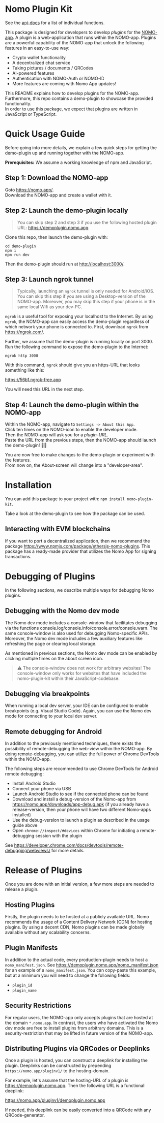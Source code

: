 # Nomo Plugin Kit

See the [api-docs](api-docs/modules.md) for a list of individual functions.

This package is designed for developers to develop _plugins_ for the [NOMO-app](https://nomo.app).
A plugin is a web-application that runs within the NOMO-app.
Plugins are a powerful capability of the NOMO-app that unlock the following features in an easy-to-use way:

- Crypto wallet functionality
- A decentralized chat service
- Taking pictures / documents / QRCodes
- AI-powered features
- Authentication with NOMO-Auth or NOMO-ID
- More features are coming with Nomo App updates!

This README explains how to develop plugins for the NOMO-app.  
Furthermore, this repo contains a demo-plugin to showcase the provided functionality.  
In order to use this package, we expect that plugins are written in JavaScript or TypeScript.

# Quick Usage Guide

Before going into more details, we explain a few quick steps for getting the demo-plugin up and running together with the NOMO-app.

**Prerequisites:** We assume a working knowledge of npm and JavaScript.

## Step 1: Download the NOMO-app

Goto <https://nomo.app/>.  
Download the NOMO-app and create a wallet with it.

## Step 2: Launch the demo-plugin locally

> You can skip step 2 and step 3 if you use the following hosted plugin URL: <https://demoplugin.nomo.app>

Clone this repo, then launch the demo-plugin with:

`cd demo-plugin`  
`npm i`  
`npm run dev`

Then the demo-plugin should run at <http://localhost:3000/>.

## Step 3: Launch ngrok tunnel

> Typically, launching an `ngrok` tunnel is only needed for Android/iOS.
> You can skip this step if you are using a Desktop-version of the NOMO-app.
> Moreover, you may skip this step if your phone is in the same local Wifi as your dev-PC.

`ngrok` is a useful tool for exposing your localhost to the Internet.
By using `ngrok`, the NOMO-app can easily access the demo-plugin regardless of which network your phone is connected to.
First, download `ngrok` from <https://ngrok.com/>.

Further, we assume that the demo-plugin is running locally on port 3000.
Run the following command to expose the demo-plugin to the Internet:

`ngrok http 3000`

With this command, `ngrok` should give you an https-URL that looks something like this:

<https://56b1.ngrok-free.app>

You will need this URL in the next step.

## Step 4: Launch the demo-plugin within the NOMO-app

Within the NOMO-app, navigate to `Settings -> About this App`.  
Click ten times on the NOMO-icon to enable the developer mode.  
Then the NOMO-app will ask you for a _plugin-URL_.  
Paste the URL from the previous steps, then the NOMO-app should launch the demo-plugin! 🚀🚀

You are now free to make changes to the demo-plugin or experiment with the features.  
From now on, the About-screen will change into a "developer-area".

# Installation

You can add this package to your project with: `npm install nomo-plugin-kit`.

Take a look at the demo-plugin to see how the package can be used.

## Interacting with EVM blockchains

If you want to port a decentralized application, then we recommend the package https://www.npmjs.com/package/ethersjs-nomo-plugins.
This package has a ready-made provider that utilizes the Nomo App for signing transactions.

# Debugging of Plugins

In the following sections, we describe multiple ways for debugging Nomo plugins.

## Debugging with the Nomo dev mode

The Nomo dev mode includes a console-window that facilitates debugging via the functions console.log/console.info/console.error/console.warn.
The same console-window is also used for debugging Nomo-specific APIs.
Moreover, the Nomo dev mode includes a few auxiliary features like refreshing the page or clearing local storage.

As mentioned in previous sections, the Nomo dev mode can be enabled by clicking multiple times on the about screen icon.

> :warning: The console-window does not work for arbitrary websites! The console-window only works for websites that have included the nomo-plugin-kit within their JavaScript-codebase.

## Debugging via breakpoints

When running a local dev server, your IDE can be configured to enable breakpoints (e.g. Visual Studio Code).
Again, you can use the Nomo dev mode for connecting to your local dev server.

## Remote debugging for Android

In addition to the previously mentioned techniques, there exists the possibility of remote-debugging the web-view within the NOMO-app.
By doing remote-debugging, you can utilize the full power of Chrome DevTools within the NOMO-app.

The following steps are recommended to use Chrome DevTools for Android remote debugging:

- Install Android Studio
- Connect your phone via USB
- Launch Android Studio to see if the connected phone can be found
- Download and install a debug-version of the Nomo-app from <https://nomo.app/downloads/app-debug.apk> (if you already have a release-version, then your phone will have two different Nomo-apps installed)
- Use the debug-version to launch a plugin as described in the usage guide above
- Open `chrome://inspect/#devices` within Chrome for initiating a remote-debugging session with the plugin

See <https://developer.chrome.com/docs/devtools/remote-debugging/webviews/> for more details.

# Release of Plugins

Once you are done with an initial version, a few more steps are needed to release a plugin.

## Hosting Plugins

Firstly, the plugin needs to be hosted at a publicly available URL.
Nomo recommends the usage of a Content Delivery Network (CDN) for hosting plugins.
By using a decent CDN, Nomo plugins can be made globally available without any scalability concerns.

## Plugin Manifests

In addition to the actual code, every production-plugin needs to host a `nomo_manifest.json`.
See <https://demoplugin.nomo.app/nomo_manifest.json> for an example of a `nomo_manifest.json`.
You can copy-paste this example, but at a minimum you will need to change the following fields:

- `plugin_id`
- `plugin_name`

## Security Restrictions

For regular users, the NOMO-app only accepts plugins that are hosted at the domain `*.nomo.app`.
In contrast, the users who have activated the Nomo dev mode are free to install plugins from arbitrary domains.
This is a security-restriction that may be lifted in future version of the NOMO-app.

## Distributing Plugins via QRCodes or Deeplinks

Once a plugin is hosted, you can construct a deeplink for installing the plugin.
Deeplinks can be constructed by prepending `https://nomo.app/pluginv1/` to the hosting-domain.

For example, let's assume that the hosting-URL of a plugin is <https://demoplugin.nomo.app>.
Then the following URL is a functional deeplink:

<https://nomo.app/pluginv1/demoplugin.nomo.app>

If needed, this deeplink can be easily converted into a QRCode with any QRCode-generator.
